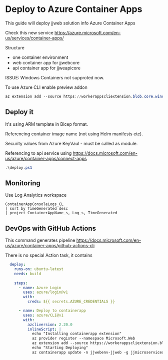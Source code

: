 # Deploy to Azure Container Apps

This guide will deploy jjweb solution info Azure Container Apps

Check this new service https://azure.microsoft.com/en-us/services/container-apps/

Structure

- one container environment
- web container app for jjwebcore
- api container app for jjweapicore

ISSUE: Windows Containers not supproted now.

To use Azure CLI enable preview addon

```powershell
az extension add --source https://workerappscliextension.blob.core.windows.net/azure-cli-extension/containerapp-0.2.0-py2.py3-none-any.whl
```

## Deploy it

It's using ARM template in Bicep format.

Referencing container image name (not using Helm manifests etc).

Security values from Azure KeyVaul - must be called as module.

Referencing to api service using https://docs.microsoft.com/en-us/azure/container-apps/connect-apps

```powershell
.\deploy.ps1
```

## Monitoring

Use Log Analytics workspace

```kql
ContainerAppConsoleLogs_CL
| sort by TimeGenerated desc
| project ContainerAppName_s, Log_s, TimeGenerated
```

## DevOps with GitHub Actions

This command generates pipeline https://docs.microsoft.com/en-us/azure/container-apps/github-actions-cli

There is no special Action task, it contains

```yaml
  deploy:
    runs-on: ubuntu-latest
    needs: build
    
    steps:
      - name: Azure Login
        uses: azure/login@v1
        with:
          creds: ${{ secrets.AZURE_CREDENTIALS }}

      - name: Deploy to containerapp
        uses: azure/CLI@v1
        with:
          azcliversion: 2.20.0
          inlineScript: |
            echo "Installing containerapp extension"
            az provider register --namespace Microsoft.Web
            az extension add --source https://workerappscliextension.blob.core.windows.net/azure-cli-extension/containerapp-0.1.12-py2.py3-none-any.whl --yes
            echo "Starting Deploying"
            az containerapp update -n jjwebenv-jjweb -g jjmicroservices-rg -i http://jjakscontainers.azurecr.io/jjwebenv-jjweb:${{ github.sha }} --registry-login-server http://jjakscontainers.azurecr.io --registry-username  ${{ secrets.REGISTRY_USERNAME }} --registry-password ${{ secrets.REGISTRY_PASSWORD }} --debug

```